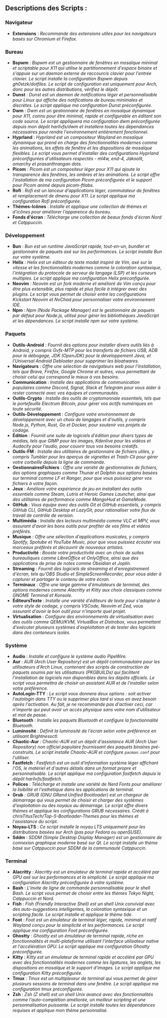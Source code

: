 ## Descriptions des Scripts :

### Navigateur

- **Extensions** : *Recommande des extensions utiles pour les navigateurs basés sur Chromium et Firefox.*

### Bureau

- **Bspwm** : *Bspwm est un gestionnaire de fenêtres en mosaïque minimal et scriptable pour X11 qui utilise le partitionnement d'espace binaire et s'appuie sur un daemon externe de raccourcis clavier pour l'entrée clavier. Le script installe la configuration Bspwm depuis gh0stzk/dotfiles. Le script de configuration est uniquement pour Arch, donc pour les autres distributions, vérifiez le dépôt.*
- **Dunst** : *Dunst est un daemon de notifications léger et personnalisable pour Linux qui affiche des notifications de bureau minimales et discrètes. Le script applique ma configuration Dunst préconfigurée.*
- **Dwm** : *Dwm est un gestionnaire de fenêtres en mosaïque dynamique pour X11, connu pour être minimal, rapide et configurable en éditant son code source. Le script appliquera ma configuration dwm préconfigurée depuis mon dépôt harilvfs/dwm et installera toutes les dépendances nécessaires pour rendre l'environnement entièrement fonctionnel.*
- **Hyprland** : *Hyprland est un compositeur Wayland en mosaïque dynamique qui prend en charge des fonctionnalités modernes comme les animations, les effets de fenêtre et les dispositions de mosaïque flexibles. Le script vous permet d'installer des configurations Hyprland préconfigurées d'utilisateurs respectés - ml4w, end-4, Jakoolit, omarchy et prasanthrangan dots.*
- **Picom** : *Picom est un compositeur léger pour X11 qui ajoute la transparence des fenêtres, les ombres et les animations. Le script offre l'installation de ma configuration Picom préconfigurée et le support pour Picom animé depuis picom-ftlabs.*
- **Rofi** : *Rofi est un lanceur d'applications léger, commutateur de fenêtres et remplacement de dmenu pour X11. Le script applique ma configuration Rofi préconfigurée.*
- **Thèmes-Icônes** : *Installe et applique une collection de thèmes et d'icônes pour améliorer l'apparence du bureau.*
- **Fonds d'écran** : *Télécharge une collection de beaux fonds d'écran Nord et Catppuccin.*

### Développement

- **Bun** : *Bun est un runtime JavaScript rapide, tout-en-un, bundler et gestionnaire de paquets axé sur les performances. Le script installe Bun sur votre système.*
- **Helix** : *Helix est un éditeur de texte modal inspiré de Vim, axé sur la vitesse et les fonctionnalités modernes comme la coloration syntaxique, l'intégration du protocole de serveur de langage (LSP) et les curseurs multiples. Le script applique ma configuration Helix préconfigurée.*
- **Neovim** : *Neovim est un fork moderne et amélioré de Vim conçu pour être plus extensible, plus rapide et plus facile à intégrer avec des plugins. Le script vous permet de choisir entre les configurations Kickstart Neovim et NvChad pour personnaliser votre environnement IDE.*
- **Npm** : *Npm (Node Package Manager) est le gestionnaire de paquets par défaut pour Node.js, utilisé pour gérer les bibliothèques JavaScript et les dépendances. Le script installe npm sur votre système.*

### Paquets

- **Outils-Android** : *Fournit des options pour installer divers outils liés à Android, y compris Gvfs-MTP pour les transferts de fichiers USB, ADB pour le débogage, JDK (OpenJDK) pour le développement Java, et l'Universal Android Debloater pour supprimer les bloatwares.*
- **Navigateurs** : *Offre une sélection de navigateurs web pour l'installation, tels que Brave, Firefox, Google Chrome et autres, vous permettant de choisir celui qui correspond le mieux à vos besoins.*
- **Communication** : *Installe des applications de communication populaires comme Discord, Signal, Slack et Telegram pour vous aider à rester connecté avec vos équipes et communautés.*
- **Outils-Crypto** : *Installe des outils de cryptomonnaie essentiels, tels que le portefeuille Electrum Bitcoin, pour gérer vos actifs numériques en toute sécurité.*
- **Outils-Développement** : *Configure votre environnement de développement avec un choix de langages et d'outils, y compris Node.js, Python, Rust, Go et Docker, pour soutenir vos projets de codage.*
- **Édition** : *Fournit une suite de logiciels d'édition pour divers types de médias, tels que GIMP pour les images, Kdenlive pour les vidéos et Audacity pour l'audio, pour couvrir tous vos besoins créatifs.*
- **Outils-FM** : *Installe des utilitaires de gestionnaire de fichiers utiles, y compris Tumbler pour les aperçus de vignettes et Trash-Cli pour gérer votre corbeille depuis la ligne de commande.*
- **GestionnairesFichiers** : *Offre une variété de gestionnaires de fichiers, des options graphiques comme Thunar et Dolphin aux options basées sur terminal comme LF et Ranger, pour que vous puissiez gérer vos fichiers à votre façon.*
- **Jeux** : *Améliore votre expérience de jeu en installant des outils essentiels comme Steam, Lutris et Heroic Games Launcher, ainsi que des utilitaires de performance comme MangoHud et GameMode.*
- **GitHub** : *Vous équipe avec des outils Git et GitHub essentiels, y compris GitHub CLI, GitHub Desktop et LazyGit, pour rationaliser votre flux de travail de contrôle de version.*
- **Multimédia** : *Installe des lecteurs multimédia comme VLC et MPV, vous assurant d'avoir les bons outils pour profiter de vos films et vidéos préférés.*
- **Musique** : *Offre une sélection d'applications musicales, y compris Spotify, Spotube et YouTube Music, pour que vous puissiez écouter vos morceaux préférés et découvrir de nouveaux artistes.*
- **Productivité** : *Booste votre productivité avec un choix de suites bureautiques comme LibreOffice et OnlyOffice, ainsi que des applications de prise de notes comme Obsidian et Joplin.*
- **Streaming** : *Fournit des logiciels de streaming et d'enregistrement d'écran, tels qu'OBS Studio et SimpleScreenRecorder, pour vous aider à capturer et partager le contenu de votre écran.*
- **Terminaux** : *Offre une large gamme d'émulateurs de terminal, des options modernes comme Alacritty et Kitty aux choix classiques comme GNOME Terminal et Konsole.*
- **ÉditeursTexte** : *Installe une variété d'éditeurs de texte pour s'adapter à votre style de codage, y compris VSCode, Neovim et Zed, vous assurant d'avoir le bon outil pour n'importe quel projet.*
- **Virtualisation** : *Configure des environnements de virtualisation avec des outils comme QEMU/KVM, VirtualBox et Distrobox, vous permettant d'exécuter plusieurs systèmes d'exploitation et de tester des logiciels dans des conteneurs isolés.*

### Système

- **Audio** : *Installe et configure le système audio PipeWire.*
- **Aur** : *AUR (Arch User Repository) est un dépôt communautaire pour les utilisateurs d'Arch Linux, contenant des scripts de construction de paquets soumis par les utilisateurs (PKGBUILDs) qui facilitent l'installation de logiciels non disponibles dans les dépôts officiels. Le script vous permettra de choisir un assistant AUR et de l'installer selon votre préférence.*
- **AutoLogin-TTY** : *Le script vous donnera deux options : soit activer l'autologin dans TTY ou le supprimer plus tard si vous en avez besoin après l'activation. Au fait, je ne recommande pas d'activer ceci, car n'importe qui peut avoir un accès physique sans votre nom d'utilisateur et mot de passe.*
- **Bluetooth** : *Installe les paquets Bluetooth et configure la fonctionnalité Bluetooth.*
- **Luminosité** : *Définit la luminosité de l'écran selon votre préférence en utilisant Brightnessctl.*
- **Chaotic-Aur** : *Chaotic-AUR est un dépôt d'assistance AUR (Arch User Repository) non officiel populaire fournissant des paquets binaires pré-construits. Le script installe Chaotic-AUR et configure `pacman.conf` pour l'utiliser.*
- **Fastfetch** : *Fastfetch est un outil d'information système léger affichant l'OS, le matériel et d'autres détails dans un format propre et personnalisable. Le script applique ma configuration fastfetch depuis le dépôt harilvfs/fastfetch.*
- **Polices** : *Télécharge et installe une variété de Nerd Fonts pour améliorer la lisibilité et l'esthétique dans les applications de terminal.*
- **Grub** : *GRUB (GNU GRand Unified Bootloader) est un chargeur de démarrage qui vous permet de choisir et charger des systèmes d'exploitation ou des noyaux au démarrage. Le script offre divers thèmes et applique les configurations GRUB nécessaires. Crédit à chrisTitusTech/Top-5-Bootloader-Themes pour les thèmes et l'assistance du script.*
- **Noyau-LTS** : *Ce script installe le noyau LTS uniquement pour les distributions basées sur Arch (pas pour Fedora ou openSUSE).*
- **Sddm** : *SDDM (Simple Desktop Display Manager) est un gestionnaire de connexion graphique moderne basé sur Qt. Le script installe un thème basé sur Catppuccin pour SDDM de la communauté Catppuccin.*

### Terminal

- **Alacritty** : *Alacritty est un émulateur de terminal rapide et accéléré par GPU axé sur les performances et la simplicité. Le script applique ma configuration Alacritty préconfigurée à votre système.*
- **Bash** : *L'invite de ligne de commande personnalisable pour le shell Bash. Le script vous permet de choisir entre les thèmes Tokyo Night, Catppuccin et Nord.*
- **Fish** : *Fish (Friendly Interactive Shell) est un shell Unix convivial avec des auto-suggestions intelligentes, la coloration syntaxique et un scripting facile. Le script installe et applique le thème tide.*
- **Foot** : *Foot est un émulateur de terminal léger, rapide, minimal et natif Wayland conçu pour la simplicité et les performances. Le script applique ma configuration Foot préconfigurée.*
- **Ghostty** : *Ghostty est un émulateur de terminal rapide, riche en fonctionnalités et multi-plateforme utilisant l'interface utilisateur native et l'accélération GPU. Le script applique ma configuration Ghostty préconfigurée.*
- **Kitty** : *Kitty est un émulateur de terminal rapide et accéléré par GPU avec des fonctionnalités modernes comme les ligatures, les onglets, les dispositions en mosaïque et le support d'images. Le script applique ma configuration Kitty préconfigurée.*
- **Tmux** : *Tmux est un multiplexeur de terminal qui vous permet de gérer plusieurs sessions de terminal dans une fenêtre. Le script applique ma configuration tmux préconfigurée.*
- **Zsh** : *Zsh (Z shell) est un shell Unix avancé avec des fonctionnalités comme l'auto-complétion améliorée, un meilleur scripting et une personnalisation puissante. Le script installe toutes les dépendances requises et applique mon thème personnalisé.*